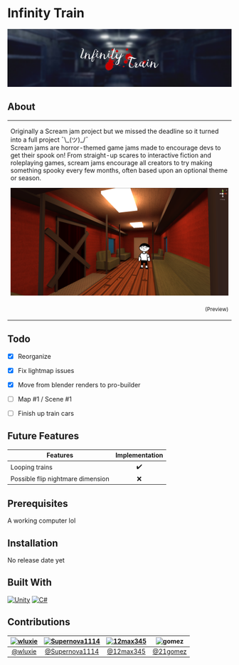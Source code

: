 # Infinity Train
![](Scream-Jam-2021/banner.png)



## About
<table>
<tr>
<td>
  
Originally a Scream jam project but we missed the deadline so it turned into a full project ¯\\\_(ツ)_/¯  
Scream jams are horror-themed game jams made to encourage devs to get their spook on! From straight-up scares to interactive fiction and roleplaying games, scream jams encourage all creators to try making something spooky every few months, often based upon an optional theme or season.

![](Scream-Jam-2021/preview.png)
<p align="right">
  <sub>(Preview)</sub>
</p>

</td>
</tr>
</table>



## Todo
- [X] Reorganize
- [X] Fix lightmap issues
- [X] Move from blender renders to pro-builder
- [ ] Map #1 / Scene #1
- [ ] Finish up train cars



## Future Features

|          Features                   |   Implementation   |
| ----------------------------------- | :----------------: |
|       Looping trains                |         ✔️         |
|  Possible flip nightmare dimension  |         ❌         |



## Prerequisites
A working computer lol



## Installation
No release date yet


## Built With
<p>
  <a href="#"><img alt="Unity" src="https://img.shields.io/badge/unity-%23000000.svg?style=for-the-badge&logo=unity&logoColor=white"></a>
  <a href="#"><img alt="C#"src="https://img.shields.io/badge/c%23-%23239120.svg?style=for-the-badge&logo=c-sharp&logoColor=white"></a>
</p>



## Contributions

| [![wluxie](https://avatars.githubusercontent.com/u/49565505?v=3&s=144)](https://github.com/wluxie) | [![Supernova1114](https://avatars.githubusercontent.com/u/55326068?v=3&s=144)](https://github.com/Supernova1114) | [![12max345](https://avatars.githubusercontent.com/u/62104473?v=3&s=144)](https://github.com/12max345) | <img alt="gomez" src="https://avatars.githubusercontent.com/u/83387589?v=3" width="145" height="145"> |
|     :---:      |     :---:      |     :---:      |     :---:      |
| [@wluxie](https://github.com/wluxie)  | [@Supernova1114](https://github.com/Supernova1114) | [@12max345](https://github.com/12max345) | [@21gomez](https://github.com/21gomez)
